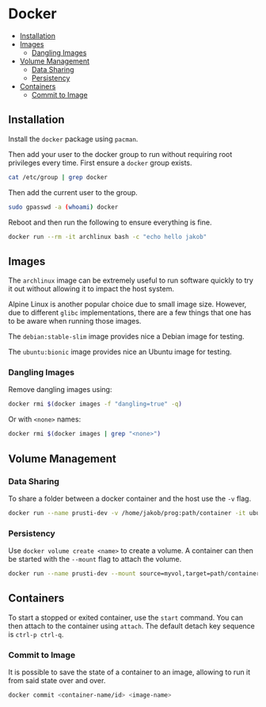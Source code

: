 # Docker

<!-- vim-markdown-toc GFM -->

* [Installation](#installation)
* [Images](#images)
  - [Dangling Images](#dangling-images)
* [Volume Management](#volume-management)
  - [Data Sharing](#data-sharing)
  - [Persistency](#persistency)
* [Containers](#containers)
  - [Commit to Image](#commit-to-image)

<!-- vim-markdown-toc -->

## Installation

Install the `docker` package using `pacman`.

Then add your user to the docker group to run without requiring root privileges every time. First
ensure a `docker` group exists.

```sh
cat /etc/group | grep docker
```

Then add the current user to the group.

```sh
sudo gpasswd -a (whoami) docker
```

Reboot and then run the following to ensure everything is fine.

```sh
docker run --rm -it archlinux bash -c "echo hello jakob"
```

## Images

The `archlinux` image can be extremely useful to run software quickly to try it out without allowing
it to impact the host system.

Alpine Linux is another popular choice due to small image size. However, due to different `glibc`
implementations, there are a few things that one has to be aware when running those images.

The `debian:stable-slim` image provides nice a Debian image for testing.

The `ubuntu:bionic` image provides nice an Ubuntu image for testing.

### Dangling Images

Remove dangling images using:

```sh
docker rmi $(docker images -f "dangling=true" -q)
```

Or with `<none>` names:

```sh
docker rmi $(docker images | grep "<none>")
```

## Volume Management

### Data Sharing

To share a folder between a docker container and the host use the `-v` flag.

```sh
docker run --name prusti-dev -v /home/jakob/prog:path/container -it ubuntu:bionic bash
```

### Persistency

Use `docker volume create <name>` to create a volume. A container can then be started with the
`--mount` flag to attach the volume.

```sh
docker run --name prusti-dev --mount source=myvol,target=path/container -it ubuntu:bionic bash
```

## Containers

To start a stopped or exited container, use the `start` command. You can then attach to the
container using `attach`. The default detach key sequence is `ctrl-p ctrl-q`.

### Commit to Image

It is possible to save the state of a container to an image, allowing to run it from said state over
and over.

```sh
docker commit <container-name/id> <image-name>
```
